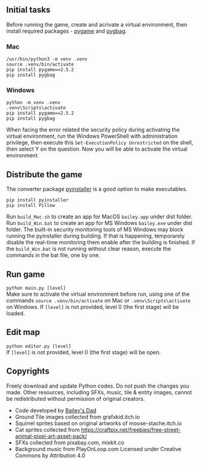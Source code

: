 ## Initial tasks
Before running the game, create and acrivate a virtual environment, then install
required packages - [pygame](https://www.pygame.org/) and [pygbag](https://pypi.org/project/pygbag/). 

### Mac
```
/usr/bin/python3 -m venv .venv
source .venv/bin/activate
pip install pygame==2.5.2 
pip install pygbag
```

### Windows
```
python -m venv .venv
.venv\Scripts\activate
pip install pygame==2.5.2 
pip install pygbag
```   
When facing the error related the security policy during activating the virtual environment, 
run the Windows PowerShell with administration privilege, then execute this ```Set-ExecutionPolicy Unrestricted``` 
on the shell, then select Y on the question. Now you will be able to activate the virtual environment.

## Distribute the game
The converter package [pyinstaller](https://pyinstaller.org/en/stable/) is a good option to make executables.   
```
pip install pyinstaller
pip install Pillow
```   
Run ```build_Mac.sh``` to create an app for MacOS ```bailey.app``` under dist folder. 
Run ```build_Win.bat``` to create an app for MS Windows ```bailey.exe``` under dist folder. 
The built-in security monitoring tools of MS Windows may block running the pyinstaller during building. 
If that is happening, temporarely disable the real-time monitoring them enable after the building is finished.
If the ```build_Win.bat``` is not running without clear reason, execute the commands in the bat file, one by one.

## Run game
```python main.py [level]```  
Make sure to activate the virtual environment before run, using one of the commands ```source .venv/bin/activate``` on Mac or ```.venv\Scripts\activate``` on Windows. If ```[level]``` is not provided, level 0 (the first stage) will be loaded. 

## Edit map
```python editor.py [level]```  
If ```[level]``` is not provided, level 0 (the first stage) will be open. 
  
## Copyrights
Freely download and update Python codes. Do not push the changes you made. Other resources, including SFXs, music, tile & entity images, cannot be redistributed without permission of original creators.  
* Code developed by [Bailey's Dad](https://github.com/chiho80/bailey)  
* Ground Tile images collected from grafxkid.itch.io  
* Squirrel sprites based on original artworks of moose-stache.itch.io  
* Cat sprites collected from https://craftpix.net/freebies/free-street-animal-pixel-art-asset-pack/
* SFXs collected from pixabay.com, mixkit.co  
* Background music from PlayOnLoop.com Licensed under Creative Commons by Attribution 4.0
